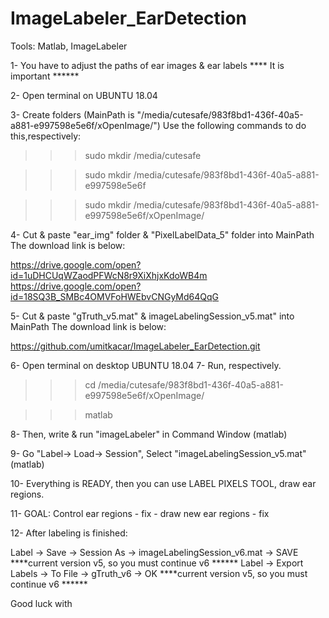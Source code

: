 # ImageLabeler_EarDetection

Tools: Matlab, ImageLabeler

1- You have to adjust the paths of ear images & ear labels **** It is important ****** 

2- Open terminal on UBUNTU 18.04

3- Create folders (MainPath is "/media/cutesafe/983f8bd1-436f-40a5-a881-e997598e5e6f/xOpenImage/")
Use the following commands to do this,respectively:

>>> sudo mkdir /media/cutesafe

>>> sudo mkdir /media/cutesafe/983f8bd1-436f-40a5-a881-e997598e5e6f

>>> sudo mkdir /media/cutesafe/983f8bd1-436f-40a5-a881-e997598e5e6f/xOpenImage/

4- Cut & paste "ear_img" folder & "PixelLabelData_5" folder into MainPath
The download link is below:

https://drive.google.com/open?id=1uDHCUqWZaodPFWcN8r9XiXhjxKdoWB4m
https://drive.google.com/open?id=18SQ3B_SMBc4OMVFoHWEbvCNGyMd64QqG

5- Cut & paste "gTruth_v5.mat" & imageLabelingSession_v5.mat" into MainPath
The download link is below:

https://github.com/umitkacar/ImageLabeler_EarDetection.git

6- Open terminal on desktop UBUNTU 18.04 
7- Run, respectively.

>>> cd /media/cutesafe/983f8bd1-436f-40a5-a881-e997598e5e6f/xOpenImage/

>>> matlab

8- Then, write & run "imageLabeler" in Command Window (matlab)

9- Go "Label-> Load-> Session", Select "imageLabelingSession_v5.mat" (matlab)

10- Everything is READY, then you can use LABEL PIXELS TOOL, draw ear regions.

11- GOAL: Control ear regions - fix - draw new ear regions - fix

12- After labeling is finished:

Label -> Save -> Session As -> imageLabelingSession_v6.mat -> SAVE  ****current version v5, so you must continue v6 ******
Label -> Export Labels -> To File -> gTruth_v6 -> OK ****current version v5, so you must continue v6 ******

Good luck with

